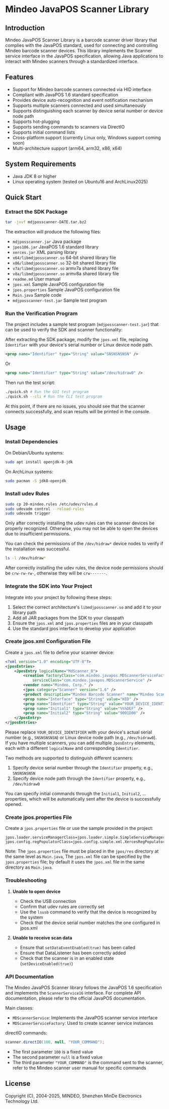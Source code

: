 # Mindeo JavaPOS Scanner Library

## Introduction

Mindeo JavaPOS Scanner Library is a barcode scanner driver library that complies with the JavaPOS standard, used for connecting and controlling Mindeo barcode scanner devices. This library implements the Scanner service interface in the JavaPOS specification, allowing Java applications to interact with Mindeo scanners through a standardized interface.

## Features

- Support for Mindeo barcode scanners connected via HID interface
- Compliant with JavaPOS 1.6 standard specification
- Provides device auto-recognition and event notification mechanism
- Supports multiple scanners connected and used simultaneously
- Supports distinguishing each scanner by device serial number or device node path
- Supports hot-plugging
- Supports sending commands to scanners via DirectIO
- Supports initial command lists
- Cross-platform support (currently Linux only, Windows support coming soon)
- Multi-architecture support (arm64, arm32, x86, x64)

## System Requirements

- Java JDK 8 or higher
- Linux operating system (tested on Ubuntu16 and ArchLinux2025)

## Quick Start

### Extract the SDK Package

```bash
tar -jxvf mdjposscanner-DATE.tar.bz2
```

The extraction will produce the following files:

- `mdjposscanner.jar` Java package
- `jpos106.jar` JavaPOS 1.6 standard library
- `xerces.jar` XML parsing library
- `x64/libmdjposscanner.so` 64-bit shared library file
- `x86/libmdjposscanner.so` 32-bit shared library file
- `v7a/libmdjposscanner.so` armv7a shared library file
- `v8a/libmdjposscanner.so` armv8a shared library file
- `readme.md` User manual
- `jpos.xml` Sample JavaPOS configuration file
- `jpos.properties` Sample JavaPOS configuration file
- `Main.java` Sample code
- `mdjposscanner-test.jar` Sample test program

### Run the Verification Program

The project includes a sample test program (`mdjposscanner-test.jar`) that can be used to verify the SDK and scanner functionality:

After extracting the SDK package, modify the `jpos.xml` file, replacing `Identifier` with your device's serial number or Linux device node path.

```xml
<prop name="Identifier" type="String" value="SNSNSNSNSN" />
```

Or

```xml
<prop name="Identifier" type="String" value="/dev/hidraw0" />
```

Then run the test script:

```bash
./quick.sh # Run the GUI test program
./quick.sh --cli # Run the CLI test program
```

At this point, if there are no issues, you should see that the scanner connects successfully, and scan results will be printed in the console.

## Usage

### Install Dependencies

On Debian/Ubuntu systems:

```bash
sudo apt install openjdk-8-jdk
```

On ArchLinux systems:

```bash
sudo pacman -S jdk8-openjdk
```

### Install udev Rules

```bash
sudo cp 20-mindeo.rules /etc/udev/rules.d
sudo udevadm control --reload-rules
sudo udevadm trigger
```

Only after correctly installing the udev rules can the scanner devices be properly recognized. Otherwise, you may not be able to open the devices due to insufficient permissions.

You can check the permissions of the `/dev/hidraw*` device nodes to verify if the installation was successful.

```bash
ls -l /dev/hidraw*
```

After correctly installing the udev rules, the device node permissions should be `crw-rw-rw-`, otherwise they will be `crw-------`.

### Integrate the SDK into Your Project

Integrate into your project by following these steps:

1. Select the correct architecture's `libmdjposscanner.so` and add it to your library path
2. Add all JAR packages from the SDK to your classpath
3. Ensure the `jpos.xml` and `jpos.properties` files are in your classpath
4. Use the standard jpos interface to develop your application

### Create jpos.xml Configuration File

Create a `jpos.xml` file to define your scanner device:

```xml
<?xml version="1.0" encoding="UTF-8"?>
<jposEntries>
    <JposEntry logicalName="MdScanner_0">
        <creation factoryClass="com.mindeo.javapos.MDScannerServiceFactory"
            serviceClass="com.mindeo.javapos.MDScannerService" />
        <vendor name="Mindeo, Corp." />
        <jpos category="Scanner" version="1.6" />
        <product description="Mindeo Barcode Scanner" name="Mindeo Scanner" />
        <prop name="Interface" type="String" value="HID" />
        <prop name="Identifier" type="String" value="YOUR_DEVICE_IDENTIFIER" />
        <prop name="Initial1" type="String" value="%%%DEF" />
        <prop name="Initial2" type="String" value="9001D00" />
    </JposEntry>
</jposEntries>
```

Please replace `YOUR_DEVICE_IDENTIFIER` with your device's actual serial number (e.g., `SNSNSNSNSN`) or Linux device node path (e.g., `/dev/hidraw0`).  
If you have multiple scanners, you can add multiple `JposEntry` elements, each with a different `logicalName` and corresponding `Identifier`.  

Two methods are supported to distinguish different scanners:

1. Specify device serial number through the `Identifier` property, e.g., `SNSNSNSNSN`
2. Specify device node path through the `Identifier` property, e.g., `/dev/hidraw0`

You can specify initial commands through the `Initial1`, `Initial2`, ... properties, which will be automatically sent after the device is successfully opened.

### Create jpos.properties File

Create a `jpos.properties` file or use the sample provided in the project:

```
jpos.loader.serviceManagerClass=jpos.loader.simple.SimpleServiceManager
jpos.config.regPopulatorClass=jpos.config.simple.xml.XercesRegPopulator
```

Note: The `jpos.properties` file must be placed in the `jpos/res` directory at the same level as `Main.java`,
The `jpos.xml` file can be specified by the `jpos.properties` file; by default it uses the `jpos.xml` file in the same directory as `Main.java`.

### Troubleshooting

1. **Unable to open device**
   - Check the USB connection
   - Confirm that udev rules are correctly set
   - Use the `lsusb` command to verify that the device is recognized by the system
   - Check that the device serial number matches the one configured in jpos.xml

2. **Unable to receive scan data**
   - Ensure that `setDataEventEnabled(true)` has been called
   - Ensure that DataListener has been correctly added
   - Check that the scanner is in an enabled state (`setDeviceEnabled(true)`)

### API Documentation

The Mindeo JavaPOS Scanner library follows the JavaPOS 1.6 specification and implements the `ScannerService16` interface. For complete API documentation, please refer to the official JavaPOS documentation.

Main classes:
- `MDScannerService`: Implements the JavaPOS scanner service interface
- `MDScannerServiceFactory`: Used to create scanner service instances

directIO commands:

``` java
scanner.directIO(100, null, "YOUR_COMMAND");
```

- The first parameter `100` is a fixed value
- The second parameter `null` is a fixed value
- The third parameter `"YOUR_COMMAND"` is the command sent to the scanner, refer to the Mindeo scanner user manual for specific commands

## License

Copyright (C), 2004-2025, MINDEO, Shenzhen MinDe Electronics Technology Ltd.
